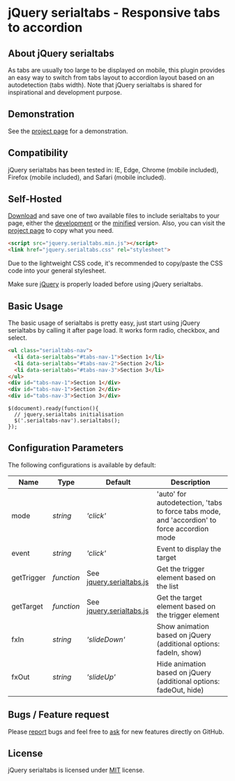 # jQuery serialtabs - Responsive tabs to accordion

## About jQuery serialtabs
As tabs are usually too large to be displayed on mobile, this plugin provides an easy way to switch from tabs layout to accordion layout based on an autodetection (tabs width). Note that jQuery serialtabs is shared for inspirational and development purpose.


## Demonstration
See the [project page](https://github.meunierkevin.com/jquery-serialtabs/) for a demonstration.


## Compatibility
jQuery serialtabs has been tested in: IE, Edge, Chrome (mobile included), Firefox (mobile included), and Safari (mobile included).


## Self-Hosted
[Download](https://github.com/kevinmeunier/jquery-serialtabs/archive/master.zip) and save one of two available files to include serialtabs to your page, either the [development](https://github.com/kevinmeunier/jquery-serialtabs/blob/main/dist/jquery.serialtabs.js) or the [minified](https://github.com/kevinmeunier/jquery-serialtabs/blob/main/dist/jquery.serialtabs.min.js) version. Also, you can visit the [project page](https://github.meunierkevin.com/jquery-serialtabs/) to copy what you need.
```HTML
<script src="jquery.serialtabs.min.js"></script>
<link href="jquery.serialtabs.css" rel="stylesheet">
```
Due to the lightweight CSS code, it's recommended to copy/paste the CSS code into your general stylesheet.

Make sure [jQuery](http://jquery.com) is properly loaded before using jQuery serialtabs. 


## Basic Usage
The basic usage of serialtabs is pretty easy, just start using jQuery serialtabs by calling it after page load. It works form radio, checkbox, and select.
```HTML
<ul class="serialtabs-nav">
  <li data-serialtabs="#tabs-nav-1">Section 1</li>
  <li data-serialtabs="#tabs-nav-2">Section 2</li>
  <li data-serialtabs="#tabs-nav-3">Section 3</li>
</ul>
<div id="tabs-nav-1">Section 1</div>
<div id="tabs-nav-1">Section 2</div>
<div id="tabs-nav-3">Section 3</div>
```
```JS
$(document).ready(function(){
  // jquery.serialtabs initialisation
  $('.serialtabs-nav').serialtabs();
});
```

  
## Configuration Parameters
The following configurations is available by default:

Name               | Type       | Default                             | Description
------------------ | ---------- | ----------------------------------- | -----------
mode               | *string*   | *'click'*                           | 'auto' for autodetection, 'tabs to force tabs mode, and 'accordion' to force accordion mode
event              | *string*   | *'click'*                           | Event to display the target
getTrigger         | *function* | See [jquery.serialtabs.js](https://github.com/kevinmeunier/jquery-serialtabs/blob/main/dist/jquery.serialtabs.js) | Get the trigger element based on the list
getTarget          | *function* | See [jquery.serialtabs.js](https://github.com/kevinmeunier/jquery-serialtabs/blob/main/dist/jquery.serialtabs.js) | Get the target element based on the trigger element
fxIn               | *string*   | *'slideDown'*                       | Show animation based on jQuery (additional options: fadeIn, show)
fxOut              | *string*   | *'slideUp'*                         | Hide animation based on jQuery (additional options: fadeOut, hide)


## Bugs / Feature request
Please [report](http://github.com/kevinmeunier/jquery-serialtabs/issues) bugs and feel free to [ask](http://github.com/kevinmeunier/jquery-serialtabs/issues) for new features directly on GitHub.


## License
jQuery serialtabs is licensed under [MIT](http://www.opensource.org/licenses/mit-license.php) license.
